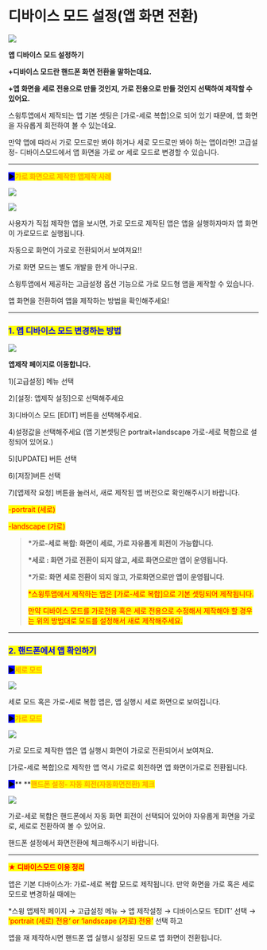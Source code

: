 # 디바이스 모드 설정(앱 화면 전환)

![](https://wp.swing2app.co.kr/wp-content/uploads/2019/02/%EB%94%94%EB%B0%94%EC%9D%B4%EC%8A%A4%EB%AA%A8%EB%93%9C%EC%A0%9C%EB%AA%A9.png)

**앱 디바이스 모드 설정하기**

**+디바이스 모드란 핸드폰 화면 전환을 말하는데요.**

**+앱 화면을 세로 전용으로 만들 것인지, 가로 전용으로 만들 것인지 선택하여 제작할 수 있어요.**

스윙투앱에서 제작되는 앱 기본 셋팅은 \[가로-세로 복합]으로 되어 있기 때문에, 앱 화면을 자유롭게 회전하여 볼 수 있는데요.

만약 앱에 따라서 가로 모드로만 봐야 하거나 세로 모드로만 봐야 하는 앱이라면! 고급설정- 디바이스모드에서 앱 화면을 가로 or 세로 모드로 변경할 수 있습니다.

***

<mark style="background-color:blue;">**▶**</mark><mark style="color:orange;">**가로 화면으로 제작한 앱제작 사례**</mark>

![](https://wp.swing2app.co.kr/wp-content/uploads/2019/02/%EC%95%84%EB%AC%B4%EC%8A%A42.png)

![](https://wp.swing2app.co.kr/wp-content/uploads/2019/02/%EC%9C%A0%EB%9F%BD%EC%A7%80%ED%95%98%EC%B2%A04.png)

사용자가 직접 제작한 앱을 보시면, 가로 모드로 제작된 앱은 앱을 실행하자마자 앱 화면이 가로모드로 실행됩니다.

자동으로 화면이 가로로 전환되어서 보여져요!!

가로 화면 모드는 별도 개발을 한게 아니구요.

스윙투앱에서 제공하는 고급설정 옵션 기능으로 가로 모드형 앱을 제작할 수 있습니다.

앱 화면을 전환하여 앱을 제작하는 방법을 확인해주세요!

***

### <mark style="color:blue;">**1. 앱 디바이스 모드 변경하는 방법**</mark>

![](https://wp.swing2app.co.kr/wp-content/uploads/2019/02/%EB%94%94%EB%B0%94%EC%9D%B4%EC%8A%A4NEW1.png)

**앱제작 페이지로 이동합니다.**&#x20;

1\)\[고급설정] 메뉴 선택

2\)\[설정: 앱제작 설정]으로 선택해주세요

3\)디바이스 모드 \[EDIT] 버튼을 선택해주세요.

4\)설정값을 선택해주세요 (앱 기본셋팅은  portrait+landscape 가로-세로 복합으로 설정되어 있어요.)

5\)\[UPDATE] 버튼 선택

6\)\[저장]버튼 선택

7\)\[앱제작 요청] 버튼을 눌러서, 새로 제작된 앱 버전으로 확인해주시기 바랍니다.

<mark style="color:red;">-portrait (세로)</mark>

<mark style="color:red;">-landscape (가로)</mark>

<mark style="color:red;"></mark>

> **\*가로-세로 복합: 화면이 세로, 가로 자유롭게 회전이 가능합니다.**
>
> **\*세로 : 화면 가로 전환이 되지 않고, 세로 화면으로만 앱이 운영됩니다.**
>
> **\*가로: 화면 세로 전환이 되지 않고, 가로화면으로만 앱이 운영됩니다.**
>
> <mark style="color:red;">\*스윙투앱에서 제작하는 앱은 \[가로-세로 복합]으로 기본 셋팅되어 제작됩니다.</mark>
>
> <mark style="color:red;">만약 디바이스 모드를 가로전용 혹은 세로 전용으로 수정해서 제작해야 할 경우는 위의 방법대로 모드를 설정해서 새로 제작해주세요.</mark>

***

### <mark style="color:blue;">**2. 핸드폰에서 앱 확인하기**</mark>

<mark style="background-color:blue;">▶</mark><mark style="color:orange;">**세로 모드**</mark>

![](https://wp.swing2app.co.kr/wp-content/uploads/2019/02/%EB%94%94%EB%B0%94%EC%9D%B4%EC%8A%A4%EB%AA%A8%EB%93%9C4.png)

세로 모드 혹은 가로-세로 복합 앱은, 앱 실행시 세로 화면으로 보여집니다.



<mark style="background-color:blue;">▶</mark><mark style="color:orange;">**가로 모드**</mark>

![](https://wp.swing2app.co.kr/wp-content/uploads/2019/02/%EB%94%94%EB%B0%94%EC%9D%B4%EC%8A%A4%EB%AA%A8%EB%93%9C6.png)

가로 모드로 제작한 앱은 앱 실행시 화면이 가로로 전환되어서 보여져요.

\[가로-세로 복합]으로 제작한 앱 역시 가로로 회전하면 앱 화면이가로로 전환됩니다.



<mark style="background-color:blue;">**▶**</mark>**  **<mark style="color:orange;">**핸드폰 설정- 자동 회전(자동화면전환) 체크**</mark>

![](https://wp.swing2app.co.kr/wp-content/uploads/2019/02/%EB%94%94%EB%B0%94%EC%9D%B4%EC%8A%A4%EB%AA%A8%EB%93%9C3.png)

가로-세로 복합은 핸드폰에서 자동 화면 회전이 선택되어 있어야 자유롭게 화면을 가로로, 세로로 전환하여 볼 수 있어요.

핸드폰 설정에서 화면전환에 체크해주시기 바랍니다.

***

<mark style="color:red;">**★ 디바이스모드 이용 정리**</mark>

앱은 기본 디바이스가: 가로-세로 복합 모드로 제작됩니다. 만약 화면을 가로 혹은 세로 모드로 변경하실 때에는

\*스윙 앱제작 페이지 → 고급설정 메뉴 → 앱 제작설정 → 디바이스모드 ‘EDIT’ 선택 → <mark style="color:red;">‘portrait (세로) 전용‘ or ‘landscape (가로) 전용’</mark> 선택 하고

앱을 재 제작하시면 핸드폰 앱 실행시 설정된 모드로 앱 화면이 전환됩니다.
